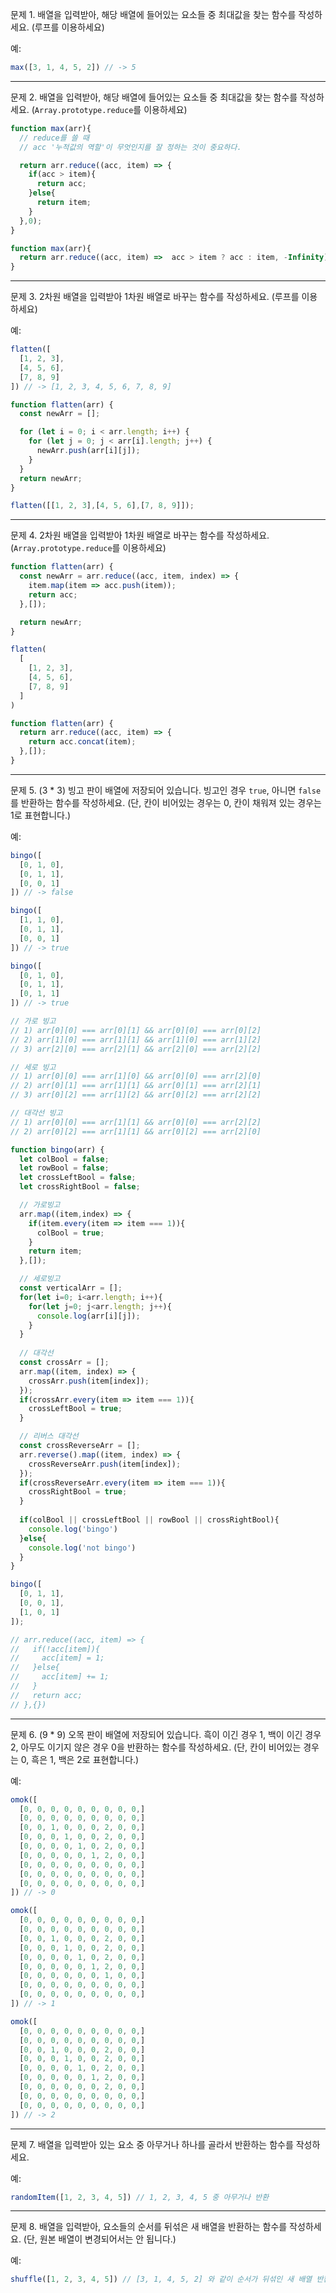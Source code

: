 문제 1. 배열을 입력받아, 해당 배열에 들어있는 요소들 중 최대값을 찾는 함수를 작성하세요. (루프를 이용하세요)

예:

```js
max([3, 1, 4, 5, 2]) // -> 5
```

---

문제 2. 배열을 입력받아, 해당 배열에 들어있는 요소들 중 최대값을 찾는 함수를 작성하세요. (`Array.prototype.reduce`를 이용하세요)

```js
function max(arr){
  // reduce를 쓸 때
  // acc '누적값의 역할'이 무엇인지를 잘 정하는 것이 중요하다.

  return arr.reduce((acc, item) => {
    if(acc > item){
      return acc;
    }else{
      return item;
    }
  },0);
}
```
```js
function max(arr){
  return arr.reduce((acc, item) =>  acc > item ? acc : item, -Infinity);
}
```
---

문제 3. 2차원 배열을 입력받아 1차원 배열로 바꾸는 함수를 작성하세요. (루프를 이용하세요)

예:

```js
flatten([
  [1, 2, 3],
  [4, 5, 6],
  [7, 8, 9]
]) // -> [1, 2, 3, 4, 5, 6, 7, 8, 9]
```
```js
function flatten(arr) {
  const newArr = [];

  for (let i = 0; i < arr.length; i++) {
    for (let j = 0; j < arr[i].length; j++) {
      newArr.push(arr[i][j]);
    }
  }
  return newArr;
}

flatten([[1, 2, 3],[4, 5, 6],[7, 8, 9]]);
```
---

문제 4. 2차원 배열을 입력받아 1차원 배열로 바꾸는 함수를 작성하세요. (`Array.prototype.reduce`를 이용하세요)

```js
function flatten(arr) {
  const newArr = arr.reduce((acc, item, index) => {
    item.map(item => acc.push(item));
    return acc;
  },[]);

  return newArr;
}

flatten(
  [
    [1, 2, 3],
    [4, 5, 6],
    [7, 8, 9]
  ]
)
```
```js
function flatten(arr) {
  return arr.reduce((acc, item) => {
    return acc.concat(item);
  },[]);
}
```

---

문제 5. (3 * 3) 빙고 판이 배열에 저장되어 있습니다. 빙고인 경우 `true`, 아니면 `false`를 반환하는 함수를 작성하세요. (단, 칸이 비어있는 경우는 0, 칸이 채워져 있는 경우는 1로 표현합니다.)

예:

```js
bingo([
  [0, 1, 0],
  [0, 1, 1],
  [0, 0, 1]
]) // -> false

bingo([
  [1, 1, 0],
  [0, 1, 1],
  [0, 0, 1]
]) // -> true

bingo([
  [0, 1, 0],
  [0, 1, 1],
  [0, 1, 1]
]) // -> true
```
```js
// 가로 빙고
// 1) arr[0][0] === arr[0][1] && arr[0][0] === arr[0][2]
// 2) arr[1][0] === arr[1][1] && arr[1][0] === arr[1][2]
// 3) arr[2][0] === arr[2][1] && arr[2][0] === arr[2][2]

// 세로 빙고
// 1) arr[0][0] === arr[1][0] && arr[0][0] === arr[2][0]
// 2) arr[0][1] === arr[1][1] && arr[0][1] === arr[2][1]
// 3) arr[0][2] === arr[1][2] && arr[0][2] === arr[2][2]

// 대각선 빙고
// 1) arr[0][0] === arr[1][1] && arr[0][0] === arr[2][2]
// 2) arr[0][2] === arr[1][1] && arr[0][2] === arr[2][0]

function bingo(arr) {
  let colBool = false;
  let rowBool = false;
  let crossLeftBool = false;
  let crossRightBool = false;

  // 가로빙고
  arr.map((item,index) => {
    if(item.every(item => item === 1)){
      colBool = true;
    }
    return item;
  },[]);

  // 세로빙고
  const verticalArr = [];
  for(let i=0; i<arr.length; i++){
    for(let j=0; j<arr.length; j++){
      console.log(arr[i][j]);
    }
  }
    
  // 대각선
  const crossArr = [];
  arr.map((item, index) => {
    crossArr.push(item[index]);
  });
  if(crossArr.every(item => item === 1)){
    crossLeftBool = true;
  }

  // 리버스 대각선
  const crossReverseArr = [];
  arr.reverse().map((item, index) => {
    crossReverseArr.push(item[index]);
  });
  if(crossReverseArr.every(item => item === 1)){
    crossRightBool = true;
  }
  
  if(colBool || crossLeftBool || rowBool || crossRightBool){
    console.log('bingo')
  }else{
    console.log('not bingo')
  }
}

bingo([
  [0, 1, 1],
  [0, 0, 1],
  [1, 0, 1]
]);

// arr.reduce((acc, item) => {
//   if(!acc[item]){
//     acc[item] = 1;
//   }else{
//     acc[item] += 1;
//   }
//   return acc;
// },{})
```
---

문제 6. (9 * 9) 오목 판이 배열에 저장되어 있습니다. 흑이 이긴 경우 1, 백이 이긴 경우 2, 아무도 이기지 않은 경우 0을 반환하는 함수를 작성하세요. (단, 칸이 비어있는 경우는 0, 흑은 1, 백은 2로 표현합니다.)

예:

```js
omok([
  [0, 0, 0, 0, 0, 0, 0, 0, 0,]
  [0, 0, 0, 0, 0, 0, 0, 0, 0,]
  [0, 0, 1, 0, 0, 0, 2, 0, 0,]
  [0, 0, 0, 1, 0, 0, 2, 0, 0,]
  [0, 0, 0, 0, 1, 0, 2, 0, 0,]
  [0, 0, 0, 0, 0, 1, 2, 0, 0,]
  [0, 0, 0, 0, 0, 0, 0, 0, 0,]
  [0, 0, 0, 0, 0, 0, 0, 0, 0,]
  [0, 0, 0, 0, 0, 0, 0, 0, 0,]
]) // -> 0

omok([
  [0, 0, 0, 0, 0, 0, 0, 0, 0,]
  [0, 0, 0, 0, 0, 0, 0, 0, 0,]
  [0, 0, 1, 0, 0, 0, 2, 0, 0,]
  [0, 0, 0, 1, 0, 0, 2, 0, 0,]
  [0, 0, 0, 0, 1, 0, 2, 0, 0,]
  [0, 0, 0, 0, 0, 1, 2, 0, 0,]
  [0, 0, 0, 0, 0, 0, 1, 0, 0,]
  [0, 0, 0, 0, 0, 0, 0, 0, 0,]
  [0, 0, 0, 0, 0, 0, 0, 0, 0,]
]) // -> 1

omok([
  [0, 0, 0, 0, 0, 0, 0, 0, 0,]
  [0, 0, 0, 0, 0, 0, 0, 0, 0,]
  [0, 0, 1, 0, 0, 0, 2, 0, 0,]
  [0, 0, 0, 1, 0, 0, 2, 0, 0,]
  [0, 0, 0, 0, 1, 0, 2, 0, 0,]
  [0, 0, 0, 0, 0, 1, 2, 0, 0,]
  [0, 0, 0, 0, 0, 0, 2, 0, 0,]
  [0, 0, 0, 0, 0, 0, 0, 0, 0,]
  [0, 0, 0, 0, 0, 0, 0, 0, 0,]
]) // -> 2
```

---

문제 7. 배열을 입력받아 있는 요소 중 아무거나 하나를 골라서 반환하는 함수를 작성하세요.

예:

```js
randomItem([1, 2, 3, 4, 5]) // 1, 2, 3, 4, 5 중 아무거나 반환
```

---

문제 8. 배열을 입력받아, 요소들의 순서를 뒤섞은 새 배열을 반환하는 함수를 작성하세요. (단, 원본 배열이 변경되어서는 안 됩니다.)

예:

```js
shuffle([1, 2, 3, 4, 5]) // [3, 1, 4, 5, 2] 와 같이 순서가 뒤섞인 새 배열 반환
```